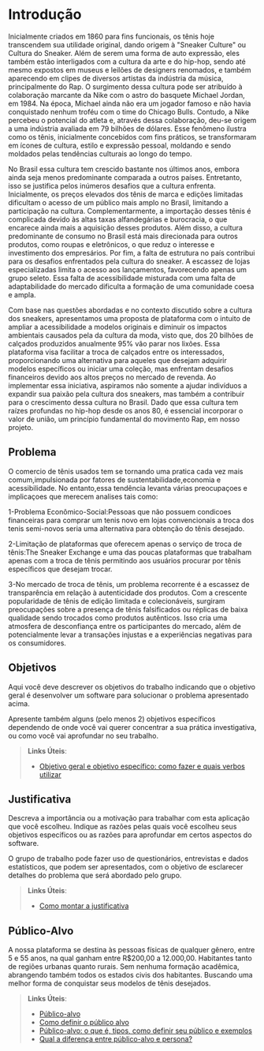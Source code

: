 # Introdução

Inicialmente criados em 1860 para fins funcionais, os tênis hoje transcendem sua utilidade original, dando origem à "Sneaker Culture" ou Cultura do Sneaker. Além de serem uma forma de auto expressão, eles também estão interligados com a cultura da arte e do hip-hop, sendo até mesmo expostos em museus e leilões de designers renomados, e também aparecendo em clipes de diversos artistas da indústria da música, principalmente do Rap. O surgimento dessa cultura pode ser atribuído à colaboração marcante da Nike com o astro do basquete Michael Jordan, em 1984. Na época, Michael ainda não era um jogador famoso e não havia conquistado nenhum troféu com o time do Chicago Bulls. Contudo, a Nike percebeu o potencial do atleta e, através dessa colaboração, deu-se origem a uma indústria avaliada em 79 bilhões de dólares. Esse fenômeno ilustra como os tênis, inicialmente concebidos com fins práticos, se transformaram em ícones de cultura, estilo e expressão pessoal, moldando e sendo moldados pelas tendências culturais ao longo do tempo. 


No Brasil essa cultura tem crescido bastante nos últimos anos, embora ainda seja menos predominante comparada a outros países. Entretanto, isso se justifica pelos inúmeros desafios que a cultura enfrenta. Inicialmente, os preços elevados dos tênis de marca e edições limitadas dificultam o acesso de um público mais amplo no Brasil, limitando a participação na cultura. Complementarmente, a importação desses tênis é complicada devido às altas taxas alfandegárias e burocracia, o que encarece ainda mais a aquisição desses produtos. Além disso, a cultura predominante de consumo no Brasil está mais direcionada para outros produtos, como roupas e eletrônicos, o que reduz o interesse e investimento dos empresários. Por fim, a falta de estrutura no país contribui para os desafios enfrentados pela cultura do sneaker. A escassez de lojas especializadas limita o acesso aos lançamentos, favorecendo apenas um grupo seleto. Essa falta de acessibilidade misturada com uma falta de adaptabilidade do mercado dificulta a formação de uma comunidade coesa e ampla.  


Com base nas questões abordadas e no contexto discutido sobre a cultura dos sneakers, apresentamos uma proposta de plataforma com o intuito de ampliar a acessibilidade a modelos originais e diminuir os impactos ambientais causados pela da cultura da moda, visto que, dos 20 bilhões de calçados produzidos anualmente 95% vão parar nos lixões. Essa plataforma visa facilitar a troca de calçados entre os interessados, proporcionando uma alternativa para aqueles que desejam adquirir modelos específicos ou iniciar uma coleção, mas enfrentam desafios financeiros devido aos altos preços no mercado de revenda. Ao implementar essa iniciativa, aspiramos não somente a ajudar indivíduos a expandir sua paixão pela cultura dos sneakers, mas também a contribuir para o crescimento dessa cultura no Brasil. Dado que essa cultura tem raízes profundas no hip-hop desde os anos 80, é essencial incorporar o valor de união, um princípio fundamental do movimento Rap, em nosso projeto. 


## Problema

O comercio de tênis usados tem se tornando uma pratica cada vez mais comum,impulsionada por fatores de sustentabilidade,economia e acessibilidade.
No entanto,essa tendência levanta várias preocupaçoes e implicaçoes que merecem analises tais como:

1-Problema Econômico-Social:Pessoas que não possuem condicoes financeiras para comprar um tenis novo em lojas convencionais a troca dos tenis semi-novos
seria uma alternativa para obtenção do tênis desejado.

2-Limitação de plataformas que oferecem apenas  o serviço de troca de tênis:The Sneaker Exchange e uma das poucas plataformas que trabalham apenas com a troca de tênis permitindo
aos usuários procurar por tênis específicos que desejam trocar.

3-No mercado de troca de tênis, um problema recorrente é a escassez de transparência em relação à autenticidade dos produtos. Com a crescente popularidade de tênis de edição 
limitada e colecionáveis, surgiram preocupações sobre a presença de tênis falsificados ou réplicas de baixa qualidade sendo trocados como produtos autênticos. Isso cria uma 
atmosfera de desconfiança entre os participantes do mercado, além de potencialmente levar a transações injustas e a experiências negativas para os consumidores.



## Objetivos

Aqui você deve descrever os objetivos do trabalho indicando que o objetivo geral é desenvolver um software para solucionar o problema apresentado acima. 

Apresente também alguns (pelo menos 2) objetivos específicos dependendo de onde você vai querer concentrar a sua prática investigativa, ou como você vai aprofundar no seu trabalho.
 
> **Links Úteis**:
> - [Objetivo geral e objetivo específico: como fazer e quais verbos utilizar](https://blog.mettzer.com/diferenca-entre-objetivo-geral-e-objetivo-especifico/)

## Justificativa

Descreva a importância ou a motivação para trabalhar com esta aplicação que você escolheu. Indique as razões pelas quais você escolheu seus objetivos específicos ou as razões para aprofundar em certos aspectos do software.

O grupo de trabalho pode fazer uso de questionários, entrevistas e dados estatísticos, que podem ser apresentados, com o objetivo de esclarecer detalhes do problema que será abordado pelo grupo.

> **Links Úteis**:
> - [Como montar a justificativa](https://guiadamonografia.com.br/como-montar-justificativa-do-tcc/)

## Público-Alvo
A nossa plataforma se destina às pessoas físicas de qualquer gênero, entre 5 e 55 anos, na qual ganham entre R$200,00 a 12.000,00. Habitantes tanto de regiões urbanas quanto rurais. Sem nenhuma formação acadêmica, abrangendo também todos os estados civis dos habitantes. Buscando uma melhor forma de conquistar seus modelos de tênis desejados.

> **Links Úteis**:
> - [Público-alvo](https://blog.hotmart.com/pt-br/publico-alvo/)
> - [Como definir o público alvo](https://exame.com/pme/5-dicas-essenciais-para-definir-o-publico-alvo-do-seu-negocio/)
> - [Público-alvo: o que é, tipos, como definir seu público e exemplos](https://klickpages.com.br/blog/publico-alvo-o-que-e/)
> - [Qual a diferença entre público-alvo e persona?](https://rockcontent.com/blog/diferenca-publico-alvo-e-persona/)
